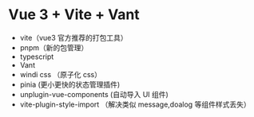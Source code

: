 # Vue 3 + Vite + Vant

- vite（vue3 官方推荐的打包工具）
- pnpm（新的包管理）
- typescript
- Vant
- windi css （原子化 css）
- pinia (更小更快的状态管理插件)
- unplugin-vue-components (自动导入 UI 组件)
- vite-plugin-style-import （解决类似 message,doalog 等组件样式丢失）
